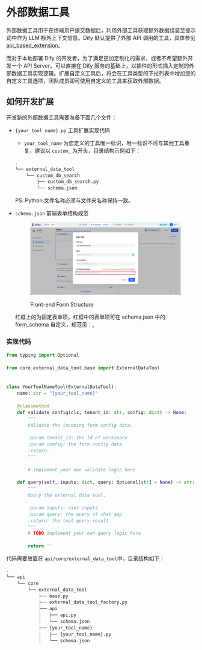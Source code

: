 # 外部数据工具

外部数据工具用于在终端用户提交数据后，利用外部工具获取额外数据组装至提示词中作为 LLM 额外上下文信息。Dify 默认提供了外部 API 调用的工具，具体参见 [api\_based\_extension](../api\_based\_extension/ "mention")。

而对于本地部署 Dify 的开发者，为了满足更加定制化的需求，或者不希望额外开发一个 API Server，可以直接在 Dify 服务的基础上，以插件的形式插入定制的外部数据工具实现逻辑。扩展自定义工具后，将会在工具类型的下拉列表中增加您的自定义工具选项，团队成员即可使用自定义的工具来获取外部数据。

## 如何开发扩展

开发新的外部数据工具需要准备下面几个文件：

*   `{your_tool_name}.py` 工具扩展实现代码

    * &#x20; `your_tool_name` 为您定义的工具唯一标识，唯一标识不可与其他工具重复，建议以 `custom_` 为开头，目录结构示例如下：



    ```Python
    .
    └── external_data_tool
        └── custom_db_search
            ├── custom_db_search.py
            └── schema.json
    ```

    PS. Python 文件名称必须与文件夹名称保持一致。
*   `schema.json` 前端表单结构规范



    <figure><img src="../../../.gitbook/assets/红框.png" alt=""><figcaption><p>Front-end Form Structure</p></figcaption></figure>

    红框上的为固定表单项，红框中的表单项可在 schema.json 中的 form\_schema 自定义，规范见：[.](./ "mention")

### 实现代码

```python
from typing import Optional

from core.external_data_tool.base import ExternalDataTool


class YourToolNameTool(ExternalDataTool):
    name: str = "{your_tool_name}"

    @classmethod
    def validate_config(cls, tenant_id: str, config: dict) -> None:
        """
        Validate the incoming form config data.

        :param tenant_id: the id of workspace
        :param config: the form config data
        :return:
        """
        
        # implement your own validate logic here

    def query(self, inputs: dict, query: Optional[str] = None) -> str:
        """
        Query the external data tool.

        :param inputs: user inputs
        :param query: the query of chat app
        :return: the tool query result
        """
        # TODO implement your own query logic here
        
        return ''
```

代码需要放置在 `api/core/external_data_tool`中，目录结构如下：

```python
.
└── api
    └── core
        └── external_data_tool
            ├── base.py
            ├── external_data_tool_factory.py
            ├── api
            │   ├── api.py
            │   └── schema.json
            ├── {your_tool_name}
            │   ├── {your_tool_name}.py
            │   └── schema.json
```
